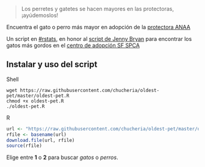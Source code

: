 
<!-- README.md is generated from README.Rmd. Please edit that file -->
> Los perretes y gatetes se hacen mayores en las protectoras, ¡ayúdemoslos!

Encuentra el gato o perro más mayor en adopción de la [protectora ANAA](http://www.anaaweb.org/)

Un script en [\#rstats](https://twitter.com/hashtag/rstats), en honor al [script de Jenny Bryan](https://github.com/jennybc/fattest-cat) para encontrar los gatos más gordos en el [centro de adopción SF SPCA](https://www.sfspca.org/adoptions/cats)

Instalar y uso del script
-------------------------

Shell

    wget https://raw.githubusercontent.com/chucheria/oldest-pet/master/oldest-pet.R
    chmod +x oldest-pet.R
    ./oldest-pet.R

R

``` r
url <- "https://raw.githubusercontent.com/chucheria/oldest-pet/master/oldest-pet.R"
rfile <- basename(url)
download.file(url, rfile)
source(rfile)
```

Elige entre **1** o **2** para buscar *gatos* o *perros*.
